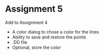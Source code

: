 # Assignment 5

Add to Assignment 4

* A color dialog to chose a color for the lines
* Ability to save and restore the points
* .DD file
* Optional, store the color
